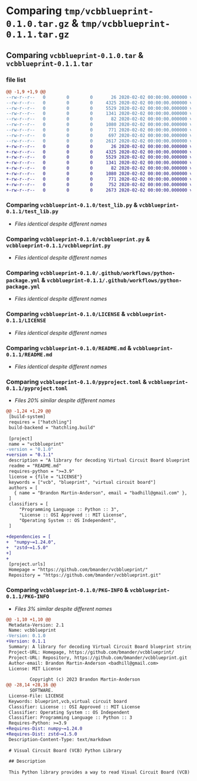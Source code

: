 # Comparing `tmp/vcbblueprint-0.1.0.tar.gz` & `tmp/vcbblueprint-0.1.1.tar.gz`

## Comparing `vcbblueprint-0.1.0.tar` & `vcbblueprint-0.1.1.tar`

### file list

```diff
@@ -1,9 +1,9 @@
--rw-r--r--   0        0        0       26 2020-02-02 00:00:00.000000 vcbblueprint-0.1.0/requirements.txt
--rw-r--r--   0        0        0     4325 2020-02-02 00:00:00.000000 vcbblueprint-0.1.0/test_lib.py
--rw-r--r--   0        0        0     5529 2020-02-02 00:00:00.000000 vcbblueprint-0.1.0/vcbblueprint.py
--rw-r--r--   0        0        0     1341 2020-02-02 00:00:00.000000 vcbblueprint-0.1.0/.github/workflows/python-package.yml
--rw-r--r--   0        0        0       82 2020-02-02 00:00:00.000000 vcbblueprint-0.1.0/.gitignore
--rw-r--r--   0        0        0     1080 2020-02-02 00:00:00.000000 vcbblueprint-0.1.0/LICENSE
--rw-r--r--   0        0        0      771 2020-02-02 00:00:00.000000 vcbblueprint-0.1.0/README.md
--rw-r--r--   0        0        0      697 2020-02-02 00:00:00.000000 vcbblueprint-0.1.0/pyproject.toml
--rw-r--r--   0        0        0     2617 2020-02-02 00:00:00.000000 vcbblueprint-0.1.0/PKG-INFO
+-rw-r--r--   0        0        0       26 2020-02-02 00:00:00.000000 vcbblueprint-0.1.1/requirements.txt
+-rw-r--r--   0        0        0     4325 2020-02-02 00:00:00.000000 vcbblueprint-0.1.1/test_lib.py
+-rw-r--r--   0        0        0     5529 2020-02-02 00:00:00.000000 vcbblueprint-0.1.1/vcbblueprint.py
+-rw-r--r--   0        0        0     1341 2020-02-02 00:00:00.000000 vcbblueprint-0.1.1/.github/workflows/python-package.yml
+-rw-r--r--   0        0        0       82 2020-02-02 00:00:00.000000 vcbblueprint-0.1.1/.gitignore
+-rw-r--r--   0        0        0     1080 2020-02-02 00:00:00.000000 vcbblueprint-0.1.1/LICENSE
+-rw-r--r--   0        0        0      771 2020-02-02 00:00:00.000000 vcbblueprint-0.1.1/README.md
+-rw-r--r--   0        0        0      752 2020-02-02 00:00:00.000000 vcbblueprint-0.1.1/pyproject.toml
+-rw-r--r--   0        0        0     2673 2020-02-02 00:00:00.000000 vcbblueprint-0.1.1/PKG-INFO
```

### Comparing `vcbblueprint-0.1.0/test_lib.py` & `vcbblueprint-0.1.1/test_lib.py`

 * *Files identical despite different names*

### Comparing `vcbblueprint-0.1.0/vcbblueprint.py` & `vcbblueprint-0.1.1/vcbblueprint.py`

 * *Files identical despite different names*

### Comparing `vcbblueprint-0.1.0/.github/workflows/python-package.yml` & `vcbblueprint-0.1.1/.github/workflows/python-package.yml`

 * *Files identical despite different names*

### Comparing `vcbblueprint-0.1.0/LICENSE` & `vcbblueprint-0.1.1/LICENSE`

 * *Files identical despite different names*

### Comparing `vcbblueprint-0.1.0/README.md` & `vcbblueprint-0.1.1/README.md`

 * *Files identical despite different names*

### Comparing `vcbblueprint-0.1.0/pyproject.toml` & `vcbblueprint-0.1.1/pyproject.toml`

 * *Files 20% similar despite different names*

```diff
@@ -1,24 +1,29 @@
 [build-system]
 requires = ["hatchling"]
 build-backend = "hatchling.build"
 
 [project]
 name = "vcbblueprint"
-version = "0.1.0"
+version = "0.1.1"
 description = "A library for decoding Virtual Circuit Board blueprint strings"
 readme = "README.md"
 requires-python = ">=3.9"
 license = {file = "LICENSE"}
 keywords = ["vcb", "blueprint", "virtual circuit board"]
 authors = [
   { name = "Brandon Martin-Anderson", email = "badhill@gmail.com" },
 ]
 classifiers = [
     "Programming Language :: Python :: 3",
     "License :: OSI Approved :: MIT License",
     "Operating System :: OS Independent",
 ]
 
+dependencies = [
+  "numpy~=1.24.0",
+  "zstd~=1.5.0"
+]
+
 [project.urls]
 Homepage = "https://github.com/bmander/vcbblueprint/"
 Repository = "https://github.com/bmander/vcbblueprint.git"
```

### Comparing `vcbblueprint-0.1.0/PKG-INFO` & `vcbblueprint-0.1.1/PKG-INFO`

 * *Files 3% similar despite different names*

```diff
@@ -1,10 +1,10 @@
 Metadata-Version: 2.1
 Name: vcbblueprint
-Version: 0.1.0
+Version: 0.1.1
 Summary: A library for decoding Virtual Circuit Board blueprint strings
 Project-URL: Homepage, https://github.com/bmander/vcbblueprint/
 Project-URL: Repository, https://github.com/bmander/vcbblueprint.git
 Author-email: Brandon Martin-Anderson <badhill@gmail.com>
 License: MIT License
         
         Copyright (c) 2023 Brandon Martin-Anderson
@@ -28,14 +28,16 @@
         SOFTWARE.
 License-File: LICENSE
 Keywords: blueprint,vcb,virtual circuit board
 Classifier: License :: OSI Approved :: MIT License
 Classifier: Operating System :: OS Independent
 Classifier: Programming Language :: Python :: 3
 Requires-Python: >=3.9
+Requires-Dist: numpy~=1.24.0
+Requires-Dist: zstd~=1.5.0
 Description-Content-Type: text/markdown
 
 # Visual Circuit Board (VCB) Python Library
 
 ## Description
 
 This Python library provides a way to read Visual Circuit Board (VCB) blueprint strings and convert them into a convenient data structure.
```

